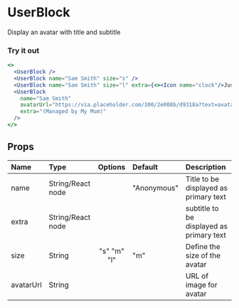 # UserBlock

Display an avatar with title and subtitle

### Try it out

```.jsx
<>
  <UserBlock />
  <UserBlock name="Sam Smith" size="s" />
  <UserBlock name="Sam Smith" size="l" extra={<><Icon name="clock"/>Just now</>} />
  <UserBlock
    name="Sam Smith"
    avatarUrl="https://via.placeholder.com/300/2e008b/d9318a?text=avatar"
    extra="(Managed by My Mum)"
  />
</>
```

## Props

| Name      | Type              |   Options   | Default     | Description                              |
| :-------- | :---------------- | :---------: | :---------- | :--------------------------------------- |
| name      | String/React node |             | "Anonymous" | Title to be displayed as primary text    |
| extra     | String/React node |             |             | subtitle to be displayed as primary text |
| size      | String            | "s" "m" "l" | "m"         | Define the size of the avatar            |
| avatarUrl | String            |             |             | URL of image for avatar                  |
